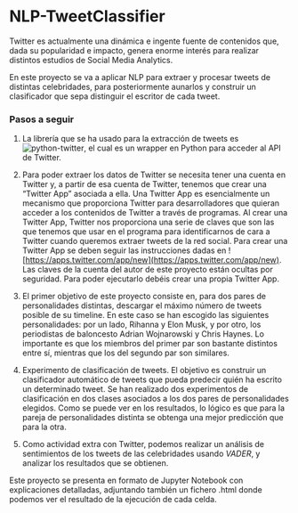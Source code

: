 # NLP-TweetClassifier

Twitter es actualmente una dinámica e ingente fuente de contenidos que, dada su popularidad e impacto, genera enorme interés para realizar distintos estudios de Social Media Analytics.

En este proyecto se va a aplicar NLP para extraer y procesar tweets de distintas celebridades, para posteriormente aunarlos y construir un clasificador que sepa distinguir el escritor de cada tweet.

### Pasos a seguir

1. La librería que se ha usado para la extracción de tweets es ![python-twitter](https://code.google.com/p/python-twitter/), el cual es un wrapper en Python para acceder al API de Twitter. 

2. Para poder extraer los datos de Twitter se necesita tener una cuenta en Twitter y, a partir de esa cuenta de Twitter, tenemos que crear una “Twitter App” asociada a ella. Una Twitter App es esencialmente un mecanismo que proporciona Twitter para desarrolladores que quieran acceder a los contenidos de Twitter a través de programas. Al crear una Twitter App, Twitter nos proporciona una serie de claves que son las que tenemos que usar en el programa para identificarnos de cara a Twitter cuando queremos extraer tweets de la red social. Para crear una Twitter App se deben seguir las instrucciones dadas en ![https://apps.twitter.com/app/new](https://apps.twitter.com/app/new). Las claves de la cuenta del autor de este proyecto están ocultas por seguridad. Para poder ejecutarlo debéis crear una propia Twitter App.

3. El primer objetivo de este proyecto consiste en, para dos pares de personalidades distintas, descargar el máximo número de tweets posible de su timeline. En este caso se han escogido las siguientes personalidades: por un lado, Rihanna y Elon Musk, y por otro, los periodistas de baloncesto Adrian Wojnarowski y Chris Haynes. Lo importante es que los miembros del primer par son bastante distintos entre sí, mientras que los del segundo par son similares.

4. Experimento de clasificación de tweets. El objetivo es construir un clasificador automático de tweets que pueda predecir quién ha escrito un determinado tweet. Se han realizado dos experimentos de clasificación en dos clases asociados a los dos pares de personalidades elegidos. Como se puede ver en los resultados, lo lógico es que para la pareja de personalidades distinta se obtenga una mejor predicción que para la otra.

5. Como actividad extra con Twitter, podemos realizar un análisis de sentimientos de los tweets de las celebridades usando *VADER*, y analizar los resultados que se obtienen.

Este proyecto se presenta en formato de Jupyter Notebook con explicaciones detalladas, adjuntando también un fichero .html donde podemos ver el resultado de la ejecución de cada celda.
